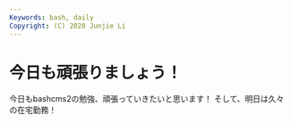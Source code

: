 ```yaml
---
Keywords: bash, daily
Copyright: (C) 2020 Junjie Li
---
```


# 今日も頑張りましょう！

今日もbashcms2の勉強、頑張っていきたいと思います！
そして、明日は久々の在宅勤務！
